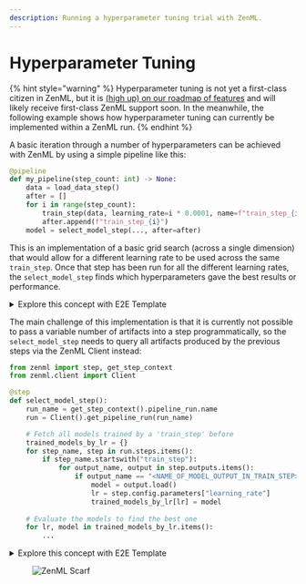 ```yaml
---
description: Running a hyperparameter tuning trial with ZenML.
---
```


# Hyperparameter Tuning

{% hint style="warning" %}
Hyperparameter tuning is not yet a first-class citizen in ZenML, but it is 
[(high up) on our roadmap of features](https://zenml.featureos.app/p/enable-hyper-parameter-tuning) 
and will likely receive first-class ZenML support soon. In the meanwhile, the
following example shows how hyperparameter tuning can currently be implemented
within a ZenML run.
{% endhint %}

A basic iteration through a number of hyperparameters can be achieved with 
ZenML by using a simple pipeline like this:

```python
@pipeline
def my_pipeline(step_count: int) -> None:
    data = load_data_step()
    after = []
    for i in range(step_count):
        train_step(data, learning_rate=i * 0.0001, name=f"train_step_{i}")
        after.append(f"train_step_{i}")
    model = select_model_step(..., after=after)
```

This is an implementation of a basic grid search (across a single dimension) 
that would allow for a different learning rate to be used across the same
`train_step`. Once that step has been run for all the different learning rates, 
the `select_model_step` finds which hyperparameters gave the best results or 
performance.

<details>

<summary>Explore this concept with E2E Template</summary>

*To setup local environment used below follow recommendations from 
[Project templates](../../starter-guide/using-project-templates.md#advanced-guide).*

In `pipelines/training.py` you will find a training pipeline with 
`Hyperparameter tuning stage` section. It contains a `for` loop over configured 
model search spaces to run `hp_tuning_single_search` on followed by 
`hp_tuning_select_best_model` executed after all search steps are completed. As 
a result, we are getting `best_model_config` to be used to train the best possible 
model later on.

{% include "../../../../examples/e2e/pipelines/training.py" start="5" end="10" %}

```python
...
    ########## Hyperparameter tuning stage ##########
    after = []
    search_steps_prefix = "hp_tuning_search_"
    for i, model_search_configuration in enumerate(
        MetaConfig.model_search_space
    ):
        step_name = f"{search_steps_prefix}{i}"
        hp_tuning_single_search(
            model_metadata=ExternalArtifact(
                value=model_search_configuration,
            ),
            id=step_name,
            dataset_trn=dataset_trn,
            dataset_tst=dataset_tst,
            target=target,
        )
        after.append(step_name)
    best_model_config = hp_tuning_select_best_model(
        search_steps_prefix=search_steps_prefix, after=after
    )
...
```

</details>

The main challenge of this implementation is that it is currently not possible 
to pass a variable number of artifacts into a step programmatically, so the
`select_model_step` needs to query all artifacts produced by the previous steps 
via the ZenML Client instead:

```python
from zenml import step, get_step_context
from zenml.client import Client

@step
def select_model_step():
    run_name = get_step_context().pipeline_run.name
    run = Client().get_pipeline_run(run_name)

    # Fetch all models trained by a 'train_step' before
    trained_models_by_lr = {}
    for step_name, step in run.steps.items():
        if step_name.startswith("train_step"):
            for output_name, output in step.outputs.items():
                if output_name == "<NAME_OF_MODEL_OUTPUT_IN_TRAIN_STEP>":
                    model = output.load()
                    lr = step.config.parameters["learning_rate"]
                    trained_models_by_lr[lr] = model
    
    # Evaluate the models to find the best one
    for lr, model in trained_models_by_lr.items():
        ...
```

<details>

<summary>Explore this concept with E2E Template</summary>

*To setup local environment used below follow recommendations from 
[Project templates](../../starter-guide/using-project-templates.md#advanced-guide).*


In `steps/hp_tuning` folder you will find two step files, which can be used 
as a starting point for building your own hyperparameter search tailored 
specifically to your use case:
- `hp_tuning_single_search(...)` is performing a randomized 
    search for best model hyperparameters in configured space.
- `hp_tuning_select_best_model(...)` is searching for best hyperparameters,
    looping other results of previous random searches to find best model according 
    to defined metric.

</details>

<!-- For scarf -->
<figure><img alt="ZenML Scarf" referrerpolicy="no-referrer-when-downgrade" src="https://static.scarf.sh/a.png?x-pxid=f0b4f458-0a54-4fcd-aa95-d5ee424815bc" /></figure>
